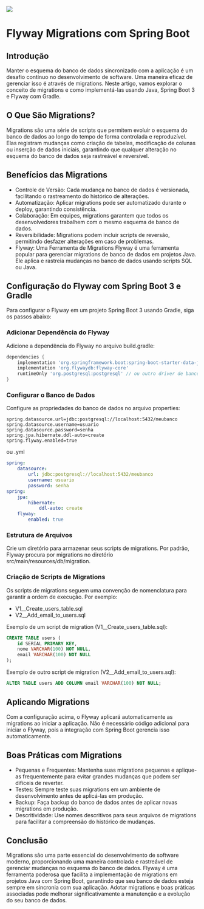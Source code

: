 ![](https://miro.medium.com/v2/resize:fit:363/1*Lr0qV2EIasIdF53nTqXzpw.png)
# Flyway Migrations com Spring Boot 

## Introdução
Manter o esquema do banco de dados sincronizado com a aplicação é um desafio contínuo no desenvolvimento de software. Uma maneira eficaz de gerenciar isso é através de migrations. Neste artigo, vamos explorar o conceito de migrations e como implementá-las usando Java, Spring Boot 3 e Flyway com Gradle.

## O Que São Migrations?
Migrations são uma série de scripts que permitem evoluir o esquema do banco de dados ao longo do tempo de forma controlada e reproduzível. Elas registram mudanças como criação de tabelas, modificação de colunas ou inserção de dados iniciais, garantindo que qualquer alteração no esquema do banco de dados seja rastreável e reversível.

## Benefícios das Migrations
- Controle de Versão: Cada mudança no banco de dados é versionada, facilitando o rastreamento do histórico de alterações.
- Automatização: Aplicar migrations pode ser automatizado durante o deploy, garantindo consistência.
- Colaboração: Em equipes, migrations garantem que todos os desenvolvedores trabalhem com o mesmo esquema de banco de dados.
- Reversibilidade: Migrations podem incluir scripts de reversão, permitindo desfazer alterações em caso de problemas.
- Flyway: Uma Ferramenta de Migrations
Flyway é uma ferramenta popular para gerenciar migrations de banco de dados em projetos Java. Ele aplica e rastreia mudanças no banco de dados usando scripts SQL ou Java.

## Configuração do Flyway com Spring Boot 3 e Gradle
Para configurar o Flyway em um projeto Spring Boot 3 usando Gradle, siga os passos abaixo:

### Adicionar Dependência do Flyway

Adicione a dependência do Flyway no arquivo build.gradle:

```groovy
dependencies {
    implementation 'org.springframework.boot:spring-boot-starter-data-jpa'
    implementation 'org.flywaydb:flyway-core'
    runtimeOnly 'org.postgresql:postgresql' // ou outro driver de banco de dados
}
```
### Configurar o Banco de Dados

Configure as propriedades do banco de dados no arquivo properties:

```properties
spring.datasource.url=jdbc:postgresql://localhost:5432/meubanco
spring.datasource.username=usuario
spring.datasource.password=senha
spring.jpa.hibernate.ddl-auto=create
spring.flyway.enabled=true
```

ou .yml
```yml
spring:
    datasource:
        url: jdbc:postgresql://localhost:5432/meubanco
        username: usuario
        password: senha
spring:
    jpa: 
        hibernate:
            ddl-auto: create
    flyway:
        enabled: true
```


### Estrutura de Arquivos
Crie um diretório para armazenar seus scripts de migrations. Por padrão, Flyway procura por migrations no diretório src/main/resources/db/migration.

### Criação de Scripts de Migrations
Os scripts de migrations seguem uma convenção de nomenclatura para garantir a ordem de execução. Por exemplo:

- V1__Create_users_table.sql
- V2__Add_email_to_users.sql

Exemplo de um script de migration (V1__Create_users_table.sql):

```sql
CREATE TABLE users (
    id SERIAL PRIMARY KEY,
    nome VARCHAR(100) NOT NULL,
    email VARCHAR(100) NOT NULL
);
```
Exemplo de outro script de migration (V2__Add_email_to_users.sql):

```sql
ALTER TABLE users ADD COLUMN email VARCHAR(100) NOT NULL;
```

## Aplicando Migrations

Com a configuração acima, o Flyway aplicará automaticamente as migrations ao iniciar a aplicação. Não é necessário código adicional para iniciar o Flyway, pois a integração com Spring Boot gerencia isso automaticamente.

## Boas Práticas com Migrations
- Pequenas e Frequentes: Mantenha suas migrations pequenas e aplique-as frequentemente para evitar grandes mudanças que podem ser difíceis de reverter.
- Testes: Sempre teste suas migrations em um ambiente de desenvolvimento antes de aplicá-las em produção.
- Backup: Faça backup do banco de dados antes de aplicar novas migrations em produção.
- Descritividade: Use nomes descritivos para seus arquivos de migrations para facilitar a compreensão do histórico de mudanças.

## Conclusão
Migrations são uma parte essencial do desenvolvimento de software moderno, proporcionando uma maneira controlada e rastreável de gerenciar mudanças no esquema do banco de dados. Flyway é uma ferramenta poderosa que facilita a implementação de migrations em projetos Java com Spring Boot, garantindo que seu banco de dados esteja sempre em sincronia com sua aplicação. Adotar migrations e boas práticas associadas pode melhorar significativamente a manutenção e a evolução do seu banco de dados.